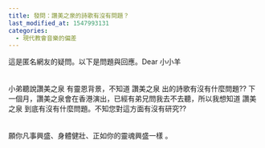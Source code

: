 ```yaml
---
title: 發問：讚美之泉的詩歌有沒有問題？
last_modified_at: 1547993131
categories:
  - 現代教會音樂的偏差
---
```


這是匿名網友的疑問。以下是問題與回應。<!--more-->Dear 小小羊<br><br><br>        小弟聽說讚美之泉 有靈恩背景，不知道 讚美之泉 出的詩歌有沒有什麼問題?? 下一個月，讚美之泉會在香港演出，已經有弟兄問我去不去聽，所以我想知道 讚美之泉 到底有沒有什麼問題。不知您對這方面有沒有研究??<br><br><br>        願你凡事興盛、身體健壯、正如你的靈魂興盛一樣 。<br>
